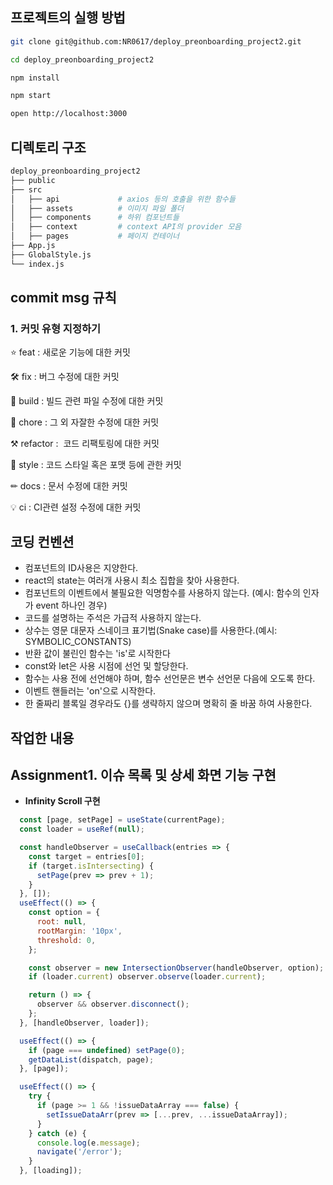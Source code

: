 
## **프로젝트의 실행 방법**

```sh
git clone git@github.com:NR0617/deploy_preonboarding_project2.git

cd deploy_preonboarding_project2

npm install

npm start

open http://localhost:3000
```

## **디렉토리 구조**
```sh
deploy_preonboarding_project2
├── public
├── src
│   ├── api             # axios 등의 호출을 위한 함수들
│   ├── assets          # 이미지 파일 폴더
│   ├── components      # 하위 컴포넌트들
│   ├── context         # context API의 provider 모음
│   ├── pages           # 페이지 컨테이너
├── App.js
├── GlobalStyle.js
└── index.js
```  

## **commit msg 규칙**

### 1. 커밋 유형 지정하기

⭐ feat : 새로운 기능에 대한 커밋

🛠 fix : 버그 수정에 대한 커밋

🧱 build : 빌드 관련 파일 수정에 대한 커밋

👏 chore : 그 외 자잘한 수정에 대한 커밋

⚒ refactor :  코드 리팩토링에 대한 커밋

🎨 style : 코드 스타일 혹은 포맷 등에 관한 커밋

✏ docs : 문서 수정에 대한 커밋

💡 ci : CI관련 설정 수정에 대한 커밋

## **코딩 컨벤션**
- 컴포넌트의 ID사용은 지양한다.  
- react의 state는 여러개 사용시 최소 집합을 찾아 사용한다.
- 컴포넌트의 이벤트에서 불필요한 익명함수를 사용하지 않는다. (예시: 함수의 인자가 event 하나인 경우)
- 코드를 설명하는 주석은 가급적 사용하지 않는다.
- 상수는 영문 대문자 스네이크 표기법(Snake case)를 사용한다.(예시: SYMBOLIC_CONSTANTS)
- 반환 값이 불린인 함수는 'is'로 시작한다
- const와 let은 사용 시점에 선언 및 할당한다.
- 함수는 사용 전에 선언해야 하며, 함수 선언문은 변수 선언문 다음에 오도록 한다.
- 이벤트 핸들러는 'on'으로 시작한다.
- 한 줄짜리 블록일 경우라도 {}를 생략하지 않으며 명확히 줄 바꿈 하여 사용한다.


## 작업한 내용

## Assignment1. 이슈 목록 및 상세 화면 기능 구현


- **Infinity Scroll 구현**

```javascript
  const [page, setPage] = useState(currentPage);
  const loader = useRef(null);

  const handleObserver = useCallback(entries => {
    const target = entries[0];
    if (target.isIntersecting) {
      setPage(prev => prev + 1);
    }
  }, []);
  useEffect(() => {
    const option = {
      root: null,
      rootMargin: '10px',
      threshold: 0,
    };

    const observer = new IntersectionObserver(handleObserver, option);
    if (loader.current) observer.observe(loader.current);

    return () => {
      observer && observer.disconnect();
    };
  }, [handleObserver, loader]);

  useEffect(() => {
    if (page === undefined) setPage(0);
    getDataList(dispatch, page);
  }, [page]);

  useEffect(() => {
    try {
      if (page >= 1 && !issueDataArray === false) {
        setIssueDataArr(prev => [...prev, ...issueDataArray]);
      }
    } catch (e) {
      console.log(e.message);
      navigate('/error');
    }
  }, [loading]);

```

